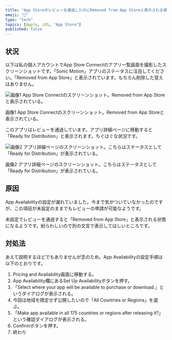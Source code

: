 ```yaml
---
title: "App Storeのレビューを通過したのにRemoved from App Storeと表示される場合の対処法"
emoji: "📘"
type: "tech"
topics: [Apple, iOS, "App Store"]
published: false
---
```

## 状況

以下は私の個人アカウントでApp Store Connectのアプリ一覧画面を撮影したスクリーンショットです。「Sonic Motion」アプリのステータスに注目してください。「Removed from App Store」と表示されています。もちろん削除した覚えはありません。

![画像1 App Store Connectのスクリーンショット。Removed from App Storeと表示されている。](https://storage.googleapis.com/zenn-user-upload/b16b8c7a3c84-20241002.png)

画像1 App Store Connectのスクリーンショット。Removed from App Storeと表示されている。

このアプリはレビューを通過しています。アプリ詳細ページに移動すると「Ready for Distribution」と表示されます。ちぐはぐな状況です。

![画像2 アプリ詳細ページのスクリーンショット。こちらはステータスとして「Ready for Distribution」が表示されている。](https://storage.googleapis.com/zenn-user-upload/2db58eed541c-20241002.png)

画像2 アプリ詳細ページのスクリーンショット。こちらはステータスとして「Ready for Distribution」が表示されている。

## 原因

App Availabilityの設定が漏れていました。今まで気がついていなかったのですが、この項目が未設定のままでもレビューの申請が可能なようです。

未設定でレビューを通過すると「Removed from App Store」と表示される状態になるようです。紛らわしいので別の文言で表示してほしいところです。

## 対処法

あえて説明するほどでもありませんが念のため。App Availabilityの設定手順は以下のとおりです。

1. Pricing and Availability画面に移動する。
2. App Availability欄にあるSet Up Availabilityボタンを押す。
3. 「Select where your app will be available to purchase or download.」というダイアログが表示される。
4. 今回は地域を限定せず公開したいので「All Countries or Regions」を選ぶ。
5. 「Make app available in all 175 countries or regions after releasing it?」という確認ダイアログが表示される。
6. Confirmボタンを押す。
7. 終わり
